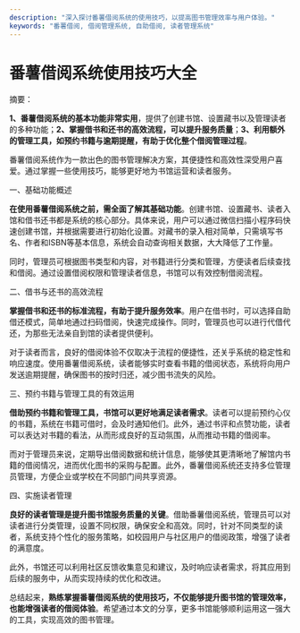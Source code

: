 ```yaml
---
description: "深入探讨番薯借阅系统的使用技巧，以提高图书管理效率与用户体验。"
keywords: "番薯借阅, 借阅管理系统, 自助借阅, 读者管理系统"
---
```

# 番薯借阅系统使用技巧大全

摘要：

**1、番薯借阅系统的基本功能非常实用**，提供了创建书馆、设置藏书以及管理读者的多种功能；**2、掌握借书和还书的高效流程，可以提升服务质量**；**3、利用额外的管理工具，如预约书籍与逾期提醒，有助于优化整个借阅管理过程**。

番薯借阅系统作为一款出色的图书管理解决方案，其便捷性和高效性深受用户喜爱。通过掌握一些使用技巧，能够更好地为书馆运营和读者服务。

一、基础功能概述

**在使用番薯借阅系统之前，需全面了解其基础功能**。创建书馆、设置藏书、读者入馆和借书还书都是系统的核心部分。具体来说，用户可以通过微信扫描小程序码快速创建书馆，并根据需要进行初始化设置。对藏书的录入相对简单，只需填写书名、作者和ISBN等基本信息，系统会自动查询相关数据，大大降低了工作量。

同时，管理员可根据图书类型和内容，对书籍进行分类和管理，方便读者后续查找和借阅。通过设置借阅权限和管理读者信息，书馆可以有效控制借阅流程。

二、借书与还书的高效流程

**掌握借书和还书的标准流程，有助于提升服务效率**。用户在借书时，可以选择自助借还模式，简单地通过扫码借阅，快速完成操作。同时，管理员也可以进行代借代还，为那些无法亲自到馆的读者提供便利。

对于读者而言，良好的借阅体验不仅取决于流程的便捷性，还关乎系统的稳定性和响应速度。使用番薯借阅系统，读者能够实时查看书籍的借阅状态，系统将向用户发送逾期提醒，确保图书的按时归还，减少图书流失的风险。

三、预约书籍与管理工具的有效运用

**借助预约书籍和管理工具，书馆可以更好地满足读者需求**。读者可以提前预约心仪的书籍，系统在书籍可借时，会及时通知他们。此外，通过书评和点赞功能，读者可以表达对书籍的看法，从而形成良好的互动氛围，从而推动书籍的借阅率。

而对于管理员来说，定期导出借阅数据和统计信息，能够使其更清晰地了解馆内书籍的借阅情况，进而优化图书的采购与配置。此外，番薯借阅系统还支持多位管理员管理，方便企业或学校在不同部门间共享资源。

四、实施读者管理

**良好的读者管理是提升图书馆服务质量的关键**。借助番薯借阅系统，管理员可以对读者进行分类管理，设置不同权限，确保安全和高效。同时，针对不同类型的读者，系统支持个性化的服务策略，如校园用户与社区用户的借阅政策，增强了读者的满意度。

此外，书馆还可以利用社区反馈收集意见和建议，及时响应读者需求，将其应用到后续的服务中，从而实现持续的优化和改进。

总结起来，**熟练掌握番薯借阅系统的使用技巧，不仅能够提升图书馆的管理效率，也能增强读者的借阅体验**。希望通过本文的分享，更多书馆能够顺利运用这一强大的工具，实现高效的图书管理。
